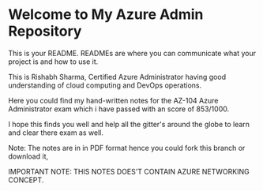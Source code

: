 # Welcome to My Azure Admin Repository

This is your README. READMEs are where you can communicate what your project is and how to use it.

This is Rishabh Sharma, Certified Azure Administrator having good understanding of cloud computing and DevOps operations.

Here you could find my hand-written notes for the AZ-104 Azure Administrator exam which i have passed with an score of 853/1000.

I hope this finds you well and help all the gitter's around the globe to learn and clear there exam as well.

Note: The notes are in in PDF format hence you could fork this branch or download it,

IMPORTANT NOTE: THIS NOTES DOES'T CONTAIN AZURE NETWORKING CONCEPT.
